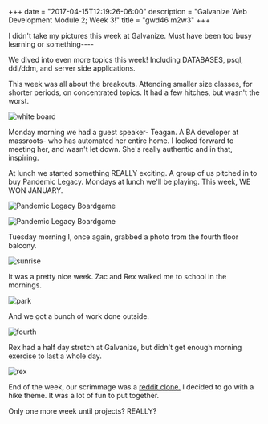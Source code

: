 +++
date = "2017-04-15T12:19:26-06:00"
description = "Galvanize Web Development Module 2; Week 3!"
title = "gwd46 m2w3"
+++

<!-- +++
categories = ["galvanize", "webdev"]
date = "2017-04-15"
description = "Galvanize Web Development Module 2; Week 3!"
draft = false
title = "gwd46 m2w3"
featured = "2017_04/2017_04_15/pan2.jpg"
featuredpath = "/images"
type = "post"
+++ -->

I didn't take my pictures this week at Galvanize. Must have been too busy learning or something----

We dived into even more topics this week! Including DATABASES, psql, ddl/ddm, and server side applications.

This week was all about the breakouts. Attending smaller size classes, for shorter periods, on concentrated topics. It had a few hitches, but wasn't the worst.

![white board](/images/2017_04/2017_04_15/breakout.jpg)

Monday morning we had a guest speaker- Teagan. A BA developer at massroots- who has automated her entire home. I looked forward to meeting her, and wasn't let down. She's really authentic and in that, inspiring.

At lunch we started something REALLY exciting. A group of us pitched in to buy Pandemic Legacy. Mondays at lunch we'll be playing. This week, WE WON JANUARY.

![Pandemic Legacy Boardgame](/images/2017_04/2017_04_15/pan1.jpg)

![Pandemic Legacy Boardgame](/images/2017_04/2017_04_15/pan2.jpg)

Tuesday morning I, once again, grabbed a photo from the fourth floor balcony.

![sunrise](/images/2017_04/2017_04_15/tues.jpg)

It was a pretty nice week. Zac and Rex walked me to school in the mornings.

![park](/images/2017_04/2017_04_15/commutebuds.jpg)

And we got a bunch of work done outside.

![fourth](/images/2017_04/2017_04_15/fourth.jpg)

Rex had a half day stretch at Galvanize, but didn't get enough morning exercise to last a whole day.

![rex](/images/2017_04/2017_04_15/rex.jpg)

End of the week, our scrimmage was a [reddit clone.](https://intense-inlet-58162.herokuapp.com/) I decided to go with a hike theme. It was a lot of fun to put together.

Only one more week until projects? REALLY?
